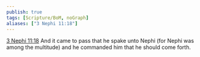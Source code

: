 ```yaml
---
publish: true
tags: [Scripture/BoM, noGraph]
aliases: ["3 Nephi 11:18"]
---
```

[3 Nephi 11:18](https://churchofjesuschrist.org/study/scriptures/bofm/3-ne/11?lang=eng&id=p18#p18) And it came to pass that he spake unto Nephi (for Nephi was among the multitude) and he commanded him that he should come forth.
